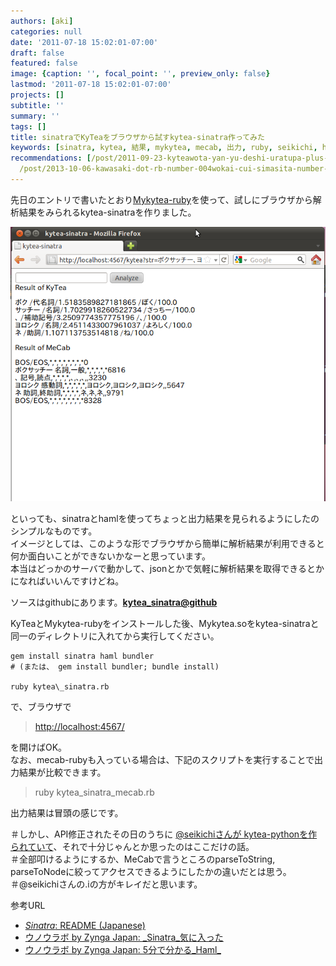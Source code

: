```yaml
---
authors: [aki]
categories: null
date: '2011-07-18 15:02:01-07:00'
draft: false
featured: false
image: {caption: '', focal_point: '', preview_only: false}
lastmod: '2011-07-18 15:02:01-07:00'
projects: []
subtitle: ''
summary: ''
tags: []
title: sinatraでKyTeaをブラウザから試すkytea-sinatra作ってみた
keywords: [sinatra, kytea, 結果, mykytea, mecab, 出力, ruby, seikichi, haml, japan]
recommendations: [/post/2011-09-23-kyteawota-yan-yu-deshi-uratupa-plus-amatome/, /post/2011-07-15-kytea-jing-du-tekisutojie-xi-turukituto-woruby-pythonkarashi-erumykyteawozuo-tutemita/,
  /post/2013-10-06-kawasaki-dot-rb-number-004wokai-cui-simasita-number-kwskrb/]
---
```


先日のエントリで書いたとおり[Mykytea-ruby](https://chezo.uno/post/2011-07-15-kytea-jing-du-tekisutojie-xi-turukituto-woruby-pythonkarashi-erumykyteawozuo-tutemita/)を使って、試しにブラウザから解析結果をみられるkytea-sinatraを作りました。

![](screenshot.png)

といっても、sinatraとhamlを使ってちょっと出力結果を見られるようにしたのシンプルなものです。  
イメージとしては、このような形でブラウザから簡単に解析結果が利用できると何か面白いことができないかなーと思っています。  
本当はどっかのサーバで動かして、jsonとかで気軽に解析結果を取得できるとかになればいいんですけどね。

ソースはgithubにあります。[**kytea\_sinatra@github**](https://github.com/chezou/kytea_sinatra)

KyTeaとMykytea-rubyをインストールした後、Mykytea.soをkytea-sinatraと同一のディレクトリに入れてから実行してください。

```
gem install sinatra haml bundler  
# (または、 gem install bundler; bundle install)

ruby kytea\_sinatra.rb
```

で、ブラウザで

> [http://localhost:4567/](http://localhost:4567/)

を開けばOK。  
なお、mecab-rubyも入っている場合は、下記のスクリプトを実行することで出力結果が比較できます。

> ruby kytea\_sinatra\_mecab.rb

出力結果は冒頭の感じです。

＃しかし、API修正されたその日のうちに [@seikichiさんが kytea-pythonを作られていて](http://twitter.com/seikichi/status/81095004558331904)、それで十分じゃんとか思ったのはここだけの話。  
＃全部叩けるようにするか、MeCabで言うところのparseToString, parseToNodeに絞ってアクセスできるようにしたかの違いだとは思う。  
＃@seikichiさんの.iの方がキレイだと思います。

参考URL

- [_Sinatra_: README (Japanese)](http://www.sinatrarb.com/intro-jp.html)
- [ウノウラボ by Zynga Japan: _Sinatra_気に入った](http://labs.unoh.net/2009/05/sinatra.html)
- [ウノウラボ by Zynga Japan: 5分で分かる_Haml_](http://labs.unoh.net/2009/05/5haml.html)